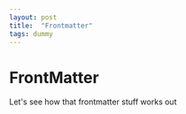 ```yaml
---
layout: post
title:  "Frontmatter"
tags: dummy
---
```


# FrontMatter

Let's see how that frontmatter stuff works out